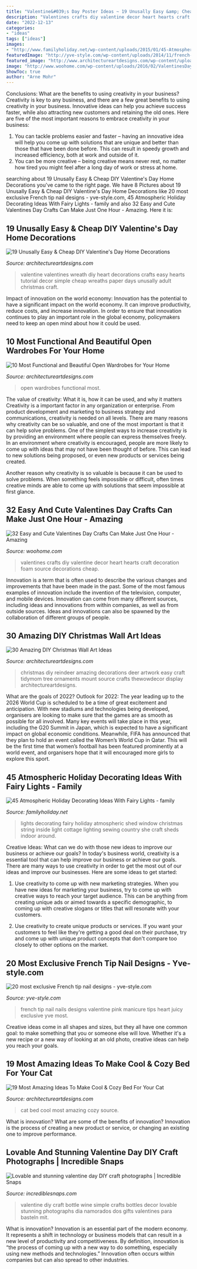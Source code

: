```yaml
---
title: "Valentine&#039;s Day Poster Ideas ~ 19 Unusally Easy &amp; Cheap Diy Valentine&#039;s Day Home Decorations"
description: "Valentines crafts diy valentine decor heart hearts craft decoration foam source decorations cheap"
date: "2022-12-13"
categories:
- "ideas"
tags: ["ideas"]
images:
- "http://www.familyholiday.net/wp-content/uploads/2015/01/45-Atmospheric-Holiday-Decorating-Ideas-With-Fairy-Lights-29.jpg"
featuredImage: "http://yve-style.com/wp-content/uploads/2014/11/french-tip-nail-art.jpg"
featured_image: "http://www.architectureartdesigns.com/wp-content/uploads/2019/08/open-wardrobes-6.jpg"
image: "http://www.woohome.com/wp-content/uploads/2016/02/ValentinesDayCrafts-25.jpg"
ShowToc: true
author: "Arne Mohr"
---
```



Conclusions: What are the benefits to using creativity in your business?
Creativity is key to any business, and there are a few great benefits to using creativity in your business. Innovative ideas can help you achieve success faster, while also attracting new customers and retaining the old ones. Here are five of the most important reasons to embrace creativity in your business: 

1. You can tackle problems easier and faster – having an innovative idea will help you come up with solutions that are unique and better than those that have been done before. This can result in speedy growth and increased efficiency, both at work and outside of it. 
2. You can be more creative – being creative means never rest, no matter how tired you might feel after a long day of work or stress at home.

	

		
searching about 19 Unusally Easy &amp; Cheap DIY Valentine&#039;s Day Home Decorations you've came to the right page. We have 8 Pictures about 19 Unusally Easy &amp; Cheap DIY Valentine&#039;s Day Home Decorations like 20 most exclusive French tip nail designs - yve-style.com, 45 Atmospheric Holiday Decorating Ideas With Fairy Lights - family and also 32 Easy and Cute Valentines Day Crafts Can Make Just One Hour - Amazing. Here it is:
		
    
## 19 Unusally Easy &amp; Cheap DIY Valentine&#039;s Day Home Decorations

<img loading=lazy src="https://www.architectureartdesigns.com/wp-content/uploads/2015/01/952.jpg" onerror="this.onerror=null;this.src='https://tse3.mm.bing.net/th?id=OIP.pcG4YXATPk6KQ2iBCVqAvwHaKl&amp;pid=15.1';" alt="19 Unusally Easy &amp; Cheap DIY Valentine&#039;s Day Home Decorations">

_Source: architectureartdesigns.com_

>valentine valentines wreath diy heart decorations crafts easy hearts tutorial decor simple cheap wreaths paper days unusally adult christmas craft. 

	

Impact of innovation on the world economy:
Innovation has the potential to have a significant impact on the world economy. It can improve productivity, reduce costs, and increase innovation. In order to ensure that innovation continues to play an important role in the global economy, policymakers need to keep an open mind about how it could be used.

    
## 10 Most Functional And Beautiful Open Wardrobes For Your Home

<img loading=lazy src="http://www.architectureartdesigns.com/wp-content/uploads/2019/08/open-wardrobes-6.jpg" onerror="this.onerror=null;this.src='https://tse2.mm.bing.net/th?id=OIP.MJos81qKqxz9wMFEaqZB1gHaNP&amp;pid=15.1';" alt="10 Most Functional and Beautiful Open Wardrobes for Your Home">

_Source: architectureartdesigns.com_

>open wardrobes functional most. 

	

The value of creativity: What it is, how it can be used, and why it matters
Creativity is a important factor in any organization or enterprise. From product development and marketing to business strategy and communications, creativity is needed on all levels. There are many reasons why creativity can be so valuable, and one of the most important is that it can help solve problems.
One of the simplest ways to increase creativity is by providing an environment where people can express themselves freely. In an environment where creativity is encouraged, people are more likely to come up with ideas that may not have been thought of before. This can lead to new solutions being proposed, or even new products or services being created.

Another reason why creativity is so valuable is because it can be used to solve problems. When something feels impossible or difficult, often times creative minds are able to come up with solutions that seem impossible at first glance.

    
## 32 Easy And Cute Valentines Day Crafts Can Make Just One Hour - Amazing

<img loading=lazy src="http://www.woohome.com/wp-content/uploads/2016/02/ValentinesDayCrafts-25.jpg" onerror="this.onerror=null;this.src='https://tse1.mm.bing.net/th?id=OIP.v-YEyR3s17pDyW2OT3vIYAHaJ4&amp;pid=15.1';" alt="32 Easy and Cute Valentines Day Crafts Can Make Just One Hour - Amazing">

_Source: woohome.com_

>valentines crafts diy valentine decor heart hearts craft decoration foam source decorations cheap. 

	

Innovation is a term that is often used to describe the various changes and improvements that have been made in the past. Some of the most famous examples of innovation include the invention of the television, computer, and mobile devices. Innovation can come from many different sources, including ideas and innovations from within companies, as well as from outside sources. Ideas and innovations can also be spawned by the collaboration of different groups of people.

    
## 30 Amazing DIY Christmas Wall Art Ideas

<img loading=lazy src="http://www.architectureartdesigns.com/wp-content/uploads/2013/12/719.jpg" onerror="this.onerror=null;this.src='https://tse2.mm.bing.net/th?id=OIP.hr7e6WqYun2OZxicT5U-0AHaLL&amp;pid=15.1';" alt="30 Amazing DIY Christmas Wall Art Ideas">

_Source: architectureartdesigns.com_

>christmas diy reindeer amazing decorations deer artwork easy craft tidymom tree ornaments mount source crafts thewowdecor display architectureartdesigns. 

	

What are the goals of 2022?
Outlook for 2022: The year leading up to the 2026 World Cup is scheduled to be a time of great excitement and anticipation. With new stadiums and technologies being developed, organisers are looking to make sure that the games are as smooth as possible for all involved. Many key events will take place in this year, including the G20 Summit in Japan, which is expected to have a significant impact on global economic conditions. Meanwhile, FIFA has announced that they plan to hold an event called the Women’s World Cup in Qatar. This will be the first time that women’s football has been featured prominently at a world event, and organisers hope that it will encouraged more girls to explore this sport.

    
## 45 Atmospheric Holiday Decorating Ideas With Fairy Lights - Family

<img loading=lazy src="http://www.familyholiday.net/wp-content/uploads/2015/01/45-Atmospheric-Holiday-Decorating-Ideas-With-Fairy-Lights-29.jpg" onerror="this.onerror=null;this.src='https://tse1.mm.bing.net/th?id=OIP.4WYj07DHVJibHZjMuooJYwHaLG&amp;pid=15.1';" alt="45 Atmospheric Holiday Decorating Ideas With Fairy Lights - family">

_Source: familyholiday.net_

>lights decorating fairy holiday atmospheric shed window christmas string inside light cottage lighting sewing country she craft sheds indoor around. 

	

Creative Ideas: What can we do with those new ideas to improve our business or achieve our goals?
In today's business world, creativity is a essential tool that can help improve our business or achieve our goals. There are many ways to use creativity in order to get the most out of our ideas and improve our businesses. Here are some ideas to get started: 
1. Use creativity to come up with new marketing strategies. When you have new ideas for marketing your business, try to come up with creative ways to reach your target audience. This can be anything from creating unique ads or aimed towards a specific demographic, to coming up with creative slogans or titles that will resonate with your customers. 

2. Use creativity to create unique products or services. If you want your customers to feel like they're getting a good deal on their purchase, try and come up with unique product concepts that don't compare too closely to other options on the market.

    
## 20 Most Exclusive French Tip Nail Designs - Yve-style.com

<img loading=lazy src="http://yve-style.com/wp-content/uploads/2014/11/french-tip-nail-art.jpg" onerror="this.onerror=null;this.src='https://tse3.mm.bing.net/th?id=OIP.r6NbnKo34CejhB8uwA6CRgHaJ3&amp;pid=15.1';" alt="20 most exclusive French tip nail designs - yve-style.com">

_Source: yve-style.com_

>french tip nail nails designs valentine pink manicure tips heart juicy exclusive yve most. 

	

Creative ideas come in all shapes and sizes, but they all have one common goal: to make something that you or someone else will love. Whether it's a new recipe or a new way of looking at an old photo, creative ideas can help you reach your goals.

    
## 19 Most Amazing Ideas To Make Cool &amp; Cozy Bed For Your Cat

<img loading=lazy src="https://www.architectureartdesigns.com/wp-content/uploads/2016/06/12-45-630x840.jpg" onerror="this.onerror=null;this.src='https://tse2.mm.bing.net/th?id=OIP.IlOtGl8KIMB1ZYRCddygTgHaJ4&amp;pid=15.1';" alt="19 Most Amazing Ideas To Make Cool &amp; Cozy Bed For Your Cat">

_Source: architectureartdesigns.com_

>cat bed cool most amazing cozy source. 

	

What is innovation? What are some of the benefits of innovation?
Innovation is the process of creating a new product or service, or changing an existing one to improve performance.

    
## Lovable And Stunning Valentine Day DIY Craft Photographs | Incredible Snaps

<img loading=lazy src="http://www.incrediblesnaps.com/wp-content/uploads/2016/01/Valentine-Wine-Bottle-Very-easy-cute-simple-V-Day-decor.jpg" onerror="this.onerror=null;this.src='https://tse3.mm.bing.net/th?id=OIP.P4i7v7B34u_GnDdVwdTG7AHaJ4&amp;pid=15.1';" alt="Lovable and stunning valentine day DIY craft photographs | Incredible Snaps">

_Source: incrediblesnaps.com_

>valentine diy craft bottle wine simple crafts bottles decor lovable stunning photographs dia namorados dos gifts valentines para basteln mit. 

	

What is innovation?
Innovation is an essential part of the modern economy. It represents a shift in technology or business models that can result in a new level of productivity and competitiveness. By definition, innovation is “the process of coming up with a new way to do something, especially using new methods and technologies.” Innovation often occurs within companies but can also spread to other industries.

